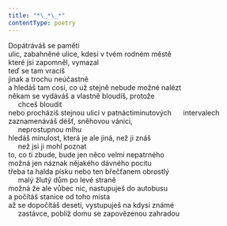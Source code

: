```yaml
---
title: "*\_*\_*"
contentType: poetry
---
```


<section>

Dopátráváš se paměti  
ulic, zabahněné ulice, kdesi v tvém rodném městě  
které jsi zapomněl, vymazal  
teď se tam vracíš  
jinak a trochu neúčastně  
a hledáš tam cosi, co už stejně nebude možné nalézt  
někam se vydáváš a vlastně bloudíš, protože  
     chceš bloudit  
nebo procházíš stejnou ulicí v patnáctiminutových      intervalech  
zaznamenáváš déšť, sněhovou vánici,  
     neprostupnou mlhu  
hledáš minulost, která je ale jiná, než ji znáš  
     než jsi ji mohl poznat  
to, co ti zbude, bude jen něco velmi nepatrného  
možná jen náznak nějakého dávného pocitu  
třeba ta halda písku nebo ten břečťanem obrostlý  
     malý žlutý dům po levé straně  
možná že ale vůbec nic, nastupuješ do autobusu  
a počítáš stanice od toho místa  
až se dopočítáš deseti, vystupuješ na kdysi známé  
     zastávce, poblíž domu se zapovězenou zahradou

</section>
